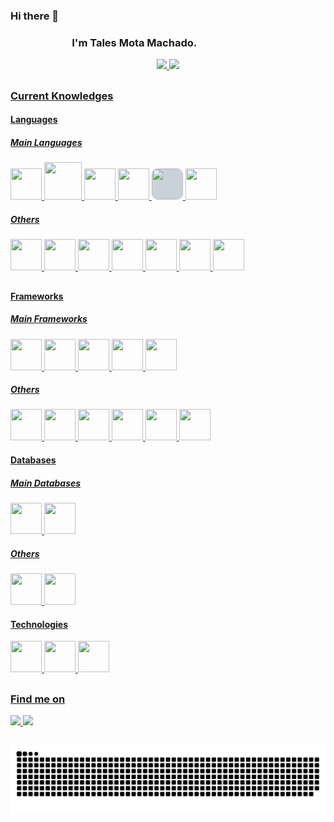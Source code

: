 ### Hi there 👋

<h3 style="margin-left: 6em">I'm Tales Mota Machado.</h3>

<div align="center">
  <a href="https://github.com/talesmota">
  <img height="180em" src="https://github-readme-stats.vercel.app/api?username=talesmota&show_icons=true&theme=dracula&include_all_commits=true&count_private=true&show_icons=true"/>
  <img height="180em" src="https://github-readme-stats.vercel.app/api/top-langs/?username=talesmota&layout=compact&langs_count=7&theme=dracula"/>
</div>
  
  ##
  
  ### Current Knowledges
  
<h4> Languages </h4>  
<div>
    <h5> Main Languages</h5>
    <div>
        <img width="50" height="50" src="https://cdn.jsdelivr.net/gh/devicons/devicon/icons/python/python-original-wordmark.svg" />
        <img  width="60" height="60"  src="https://cdn.jsdelivr.net/gh/devicons/devicon/icons/java/java-original-wordmark.svg" />
        <img  width="50" height="50" src="https://cdn.jsdelivr.net/gh/devicons/devicon/icons/javascript/javascript-original.svg" />
        <img width="50" height="50"  src="https://cdn.jsdelivr.net/gh/devicons/devicon/icons/typescript/typescript-original.svg" />
        <img  width="50" height="50" src="https://cdn.jsdelivr.net/gh/devicons/devicon/icons/nodejs/nodejs-original-wordmark.svg" style="background: #c9d1d9;border-radius: 10px;"/>
        <img width="50" height="50" src="https://cdn.jsdelivr.net/gh/devicons/devicon/icons/php/php-original.svg" />
    </div>
    <h5> Others </h5>  
    <div>
        <img  width="50" height="50" src="https://cdn.jsdelivr.net/gh/devicons/devicon/icons/c/c-original.svg" />
        <img  width="50" height="50"  src="https://cdn.jsdelivr.net/gh/devicons/devicon/icons/rails/rails-original-wordmark.svg" />
        <img  width="50" height="50" src="https://cdn.jsdelivr.net/gh/devicons/devicon/icons/cplusplus/cplusplus-original.svg" />
        <img  width="50" height="50" src="https://cdn.jsdelivr.net/gh/devicons/devicon/icons/android/android-original-wordmark.svg" />
        <img width="50" height="50" src="https://cdn.jsdelivr.net/gh/devicons/devicon/icons/flutter/flutter-original.svg" />
        <img  width="50" height="50"  src="https://cdn.jsdelivr.net/gh/devicons/devicon/icons/go/go-original.svg" />
        <img  width="50" height="50"  src="https://cdn.jsdelivr.net/gh/devicons/devicon/icons/rstudio/rstudio-original.svg" />
    </div>
</div>

  ##
  
<h4> Frameworks </h4>
<div>
    <h5> Main Frameworks</h5>
    <div>
        <img  width="50" height="50" src="https://cdn.jsdelivr.net/gh/devicons/devicon/icons/laravel/laravel-plain-wordmark.svg" />
        <img width="50" height="50" src="https://cdn.jsdelivr.net/gh/devicons/devicon/icons/angularjs/angularjs-original.svg" />
        <img width="50" height="50" src="https://cdn.jsdelivr.net/gh/devicons/devicon/icons/react/react-original-wordmark.svg" />
        <img width="50" height="50" src="https://cdn.jsdelivr.net/gh/devicons/devicon/icons/ionic/ionic-original.svg" />
        <img   width="50" height="50"  src="https://cdn.jsdelivr.net/gh/devicons/devicon/icons/spring/spring-original.svg" />
    </div>  
    <h5> Others</h5>
    <div>
        <img  width="50" height="50" src="https://cdn.jsdelivr.net/gh/devicons/devicon/icons/zend/zend-plain-wordmark.svg" />
        <img width="50" height="50" src="https://cdn.jsdelivr.net/gh/devicons/devicon/icons/express/express-original.svg" background="#c9d1d9" borderradius=" 10px"/>
        <img width="50" height="50" src="https://cdn.jsdelivr.net/gh/devicons/devicon/icons/nestjs/nestjs-plain.svg" />
        <img width="50" height="50" src="https://cdn.jsdelivr.net/gh/devicons/devicon/icons/nextjs/nextjs-original-wordmark.svg" />
        <img  width="50" height="50" src="https://cdn.jsdelivr.net/gh/devicons/devicon/icons/codeigniter/codeigniter-plain-wordmark.svg" />
        <img  width="50" height="50" src="https://cdn.jsdelivr.net/gh/devicons/devicon/icons/vuejs/vuejs-original-wordmark.svg" />
    </div>
</div> 

<h4> Databases </h4>  
<div>
    <h5> Main Databases</h5>
    <div>
        <img src="https://cdn.jsdelivr.net/gh/devicons/devicon/icons/mysql/mysql-original-wordmark.svg" width="50" height="50" />
        <img src="https://cdn.jsdelivr.net/gh/devicons/devicon/icons/postgresql/postgresql-original-wordmark.svg" width="50" height="50" />
    </div>  
    <h5> Others</h5>
    <div>
        <img src="https://cdn.jsdelivr.net/gh/devicons/devicon/icons/redis/redis-original.svg"  width="50" height="50"/>
        <img src="https://cdn.jsdelivr.net/gh/devicons/devicon/icons/mongodb/mongodb-plain-wordmark.svg"  width="50" height="50"/>
    </div>
</div> 
  
<h4> Technologies </h4>  
<div>
    <img src="https://cdn.jsdelivr.net/gh/devicons/devicon/icons/docker/docker-original.svg" width="50" height="50" />
    <img src="https://cdn.jsdelivr.net/gh/devicons/devicon/icons/kubernetes/kubernetes-plain-wordmark.svg" width="50" height="50" />
    <img src="https://cdn.jsdelivr.net/gh/devicons/devicon/icons/gitlab/gitlab-original.svg"  width="50" height="50"/>  
</div>   
  
  ##
  
  ### Find me on
  <div>
    <a href="https://github.com/talesmota/" target="_blank">
      <img src="https://img.shields.io/badge/GitHub-100000?style=for-the-badge&logo=github&logoColor=white" target="_blank">
    </a>
    <a href="https://www.linkedin.com/in/tales-mota-machado-msc-0156aa50/" target="_blank">
      <img src="https://img.shields.io/badge/LinkedIn-0077B5?style=for-the-badge&logo=linkedin&logoColor=white" target="_blank">
    </a>
  </div>
 
  ##
  
  ![Snake animation](https://github.com/talesmota/talesmota/blob/output/dist/github-snake.svg)
 

